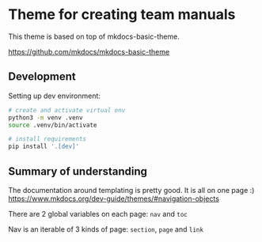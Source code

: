 # Theme for creating team manuals

This theme is based on top of mkdocs-basic-theme.

https://github.com/mkdocs/mkdocs-basic-theme

## Development

Setting up dev environment:

```bash
# create and activate virtual env
python3 -m venv .venv
source .venv/bin/activate

# install requirements
pip install '.[dev]'
```

## Summary of understanding

The documentation around templating is pretty good. It is all on one page :)
https://www.mkdocs.org/dev-guide/themes/#navigation-objects

There are 2 global variables on each page:
`nav` and `toc`

Nav is an iterable of 3 kinds of page: `section`, `page` and `link`